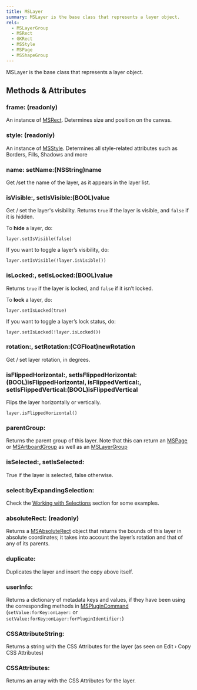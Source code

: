 ```yaml
---
title: MSLayer
summary: MSLayer is the base class that represents a layer object.
rels:
  - MSLayerGroup
  - MSRect
  - GKRect
  - MSStyle
  - MSPage
  - MSShapeGroup
---
```


MSLayer is the base class that represents a layer object.

## Methods & Attributes

### frame: (readonly)

An instance of [MSRect](/reference/MSRect/). Determines size and position on the canvas.

### style: (readonly)

An instance of [MSStyle](/reference/MSStyle/). Determines all style-related attributes such as Borders, Fills, Shadows and more

### name: setName:(NSString)name

Get /set the name of the layer, as it appears in the layer list.

### isVisible:, setIsVisible:(BOOL)value

Get / set the layer's visibility. Returns `true` if the layer is visible, and `false` if it is hidden.

To **hide** a layer, do:

```
layer.setIsVisible(false)
```

If you want to toggle a layer’s visibility, do:

```
layer.setIsVisible(!layer.isVisible())
```


### isLocked:, setIsLocked:(BOOL)value

Returns `true` if the layer is locked, and `false` if it isn’t locked.

To **lock** a layer, do:

```
layer.setIsLocked(true)
```

If you want to toggle a layer’s lock status, do:

```
layer.setIsLocked(!layer.isLocked())
```

### rotation:, setRotation:(CGFloat)newRotation

Get / set layer rotation, in degrees.

### isFlippedHorizontal:, setIsFlippedHorizontal:(BOOL)isFlippedHorizontal, isFlippedVertical:, setIsFlippedVertical:(BOOL)isFlippedVertical

Flips the layer horizontally or vertically.

```
layer.isFlippedHorizontal()
```

### parentGroup:

Returns the parent group of this layer. Note that this can return an [MSPage](/reference/MSPage/) or [MSArtboardGroup](/reference/MSArtboardGroup/) as well as an [MSLayerGroup](/reference/MSLayerGroup/)

### isSelected:, setIsSelected:

True if the layer is selected, false otherwise.

### select:byExpandingSelection:

Check the [Working with Selections](/code-examples/working-with-selections/) section for some examples.

### absoluteRect: (readonly)

Returns a [MSAbsoluteRect](/reference/MSAbsoluteRect/) object that returns the bounds of this layer in absolute coordinates; it takes into account the layer’s rotation and that of any of its parents.

### duplicate:

Duplicates the layer and insert the copy above itself.

### userInfo:

Returns a dictionary of metadata keys and values, if they have been using the corresponding methods in [MSPluginCommand](/reference/MSPluginCommand/) (`setValue:forKey:onLayer:` or `setValue:forKey:onLayer:forPluginIdentifier:`)

### CSSAttributeString:

Returns a string with the CSS Attributes for the layer (as seen on Edit › Copy CSS Attributes)

### CSSAttributes:

Returns an array with the CSS Attributes for the layer.
